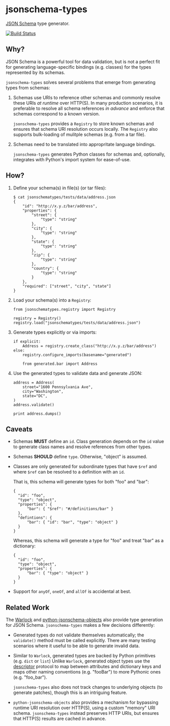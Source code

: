 # jsonschema-types

[JSON Schema](http://json-schema.org/) type generator.

[![Build Status](https://travis-ci.org/locationlabs/jsonschema-types.png)](https://travis-ci.org/locationlabs/jsonschema-types)

## Why?

JSON Schema is a powerful tool for data validation, but is not a perfect fit
for generating language-specific bindings (e.g. classes) for the types represented
by its schemas.

`jsonschema-types` solves several problems that emerge from generating types from
schemas:

 1. Schemas use URIs to reference other schemas and commonly resolve these URIs
    *at runtime* over HTTP(S). In many production scenarios, it is preferable to
    resolve all schema references *in advance* and enforce that schemas correspond
    to a known version.

    `jsonschema-types` provides a `Registry` to store known schemas and ensures that
    schema URI resolution occurs locally. The `Registry` also supports bulk-loading
    of mulitple schemas (e.g. from a tar file).

 2. Schemas need to be translated into appropritate language bindings.

    `jsonschema-types` generates Python classes for schemas and, optionally, integrates
    with Python's import system for ease-of-use.


## How?

 1. Define your schema(s) in file(s) (or tar files):

        $ cat jsonschematypes/tests/data/address.json
        {
            "id": "http://x.y.z/bar/address",
            "properties": {
                "street": {
                    "type": "string"
                },
                "city": {
                    "type": "string"
                },
                "state": {
                    "type": "string"
                },
                "zip": {
                    "type": "string"
                },
                "country": {
                    "type": "string"
                }
            },
            "required": ["street", "city", "state"]
        }

 2. Load your schema(s) into a `Registry`:

        from jsonschematypes.registry import Registry

        registry = Registry()
        registry.load("jsonschematypes/tests/data/address.json")

 3. Generate types explicitly or via imports:

        if explicit:
            Address = registry.create_class("http://x.y.z/bar/address")
        else:
            registry.configure_imports(basename="generated")
            
            from generated.bar import Address

 4. Use the generated types to validate data and generate JSON:
 
        address = Address(
            street="1600 Pennsylvania Ave",
            city="Washington",
            state="DC",
        )
        address.validate()
        
        print address.dumps()


## Caveats

 -  Schemas **MUST** define an `id`. Class generation depends on the `id` value to
    generate class names and resolve references from other types.

 -  Schemas **SHOULD** define `type`. Otherwise, "object" is assumed.

 -  Classes are only generated for subordinate types that have `$ref` and where `$ref`
    can be resolved to a definition with an `id`.

    That is, this schema will generate types for both "foo" and "bar":

        {
          "id": "foo",
          "type": "object",
          "properties": {
              "bar": { "$ref": "#/definitions/bar" }
          },
          "defintions": {
              "bar": { "id": "bar", "type": "object" }
          }
        }
        
     Whereas, this schema will generate a type for "foo" and treat "bar" as
     a dictionary:

        {
          "id": "foo",
          "type": "object",
          "properties": {
              "bar": { "type": "object" }
          }
        }

 -  Support for `anyOf`, `oneOf`, and `allOf` is accidental at best.

## Related Work

The [Warlock](https://github.com/bcwaldon/warlock) and
[python-jsonschema-objects](https://github.com/cwacek/python-jsonschema-objects) also provide
type generation for JSON Schema. `jsonschema-types` makes a few decisions differently:

 -  Generated types do not validate themselves automatically; the `validate()` method must
    be called explicitly. There are many testing scenarios where it useful to be able to
    generate invalid data.

 -  Similar to `Warlock`, generated types are backed by Python primitives (e.g. `dict` or `list`)
    Unlike `Warlock`, generated object types use the [descriptor]( https://docs.python.org/2/howto/descriptor.html)
    protocol to map between attributes and dictionary keys and maps other naming conventions
    (e.g. "fooBar") to more Pythonic ones (e.g. "foo_bar").

    `jsonschema-types` also does not track changes to underlying objects (to generate
    patches), though this is an intriguing feature.

 -  `python-jsonschema-objects` also provides a mechanism for bypassing runtime URI resolution
    over HTTP(S), using a custom "memory" URI schema. `jsonschema-types` instead preserves HTTP
    URIs, but ensures that HTTP(S) results are cached in advance.

